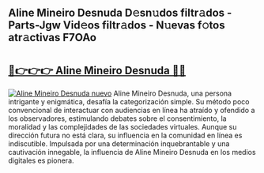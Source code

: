 ## Aline Mineiro Desnuda D𝚎sn𝚞dos filtr𝚊dos - Parts-Jgw Vid𝚎os filtr𝚊dos - N𝚞evas f𝚘tos atr𝚊ctivas F7OAo

# <h2><a href="http://mbdlde.tromn.icu/?c=Aline+Mineiro+Desnuda">🔗👉👉👉 Aline Mineiro Desnuda 🔗🔗</a></h2>

[![Aline Mineiro Desnuda nuevo](https://i.imgur.com/pEAQMta.gif)](http://mbdlde.tromn.icu/?c=Aline+Mineiro+Desnuda)
Aline Mineiro Desnuda, una persona intrigante y enigmática, desafía la categorización simple. Su método poco convencional de interactuar con audiencias en línea ha atraído y ofendido a los observadores, estimulando debates sobre el consentimiento, la moralidad y las complejidades de las sociedades virtuales. Aunque su dirección futura no está clara, su influencia en la comunidad en línea es indiscutible. Impulsada por una determinación inquebrantable y una cautivación innegable, la influencia de Aline Mineiro Desnuda en los medios digitales es pionera.

